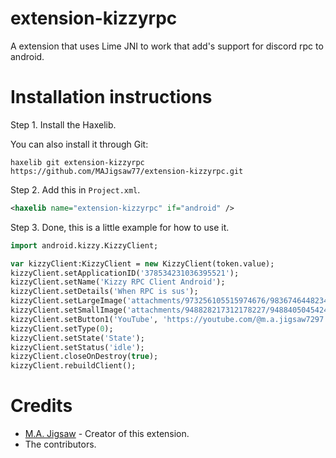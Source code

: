 extension-kizzyrpc
=======

A extension that uses Lime JNI to work that add's support for discord rpc to android.

Installation instructions
=======

Step 1. Install the Haxelib.

You can also install it through Git:

```
haxelib git extension-kizzyrpc https://github.com/MAJigsaw77/extension-kizzyrpc.git
```

Step 2. Add this in `Project.xml`.

```xml
<haxelib name="extension-kizzyrpc" if="android" />
```

Step 3. Done, this is a little example for how to use it.

```haxe
import android.kizzy.KizzyClient;

var kizzyClient:KizzyClient = new KizzyClient(token.value);
kizzyClient.setApplicationID('378534231036395521');
kizzyClient.setName('Kizzy RPC Client Android');
kizzyClient.setDetails('When RPC is sus');
kizzyClient.setLargeImage('attachments/973256105515974676/983674644823412798/unknown.png');
kizzyClient.setSmallImage('attachments/948828217312178227/948840504542498826/Kizzy.png');
kizzyClient.setButton1('YouTube', 'https://youtube.com/@m.a.jigsaw7297');
kizzyClient.setType(0);
kizzyClient.setState('State');
kizzyClient.setStatus('idle');
kizzyClient.closeOnDestroy(true);
kizzyClient.rebuildClient();
```

Credits
=======

- [M.A. Jigsaw](https://github.com/MAJigsaw77) - Creator of this extension.
- The contributors.

